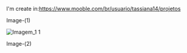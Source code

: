 
I'm create in:https://www.mooble.com/br/usuario/tassiana14/projetos

Image-(1)


![Imagem_1 1](https://github.com/TassianaMilka/Html-and-Css-Milka-Design-Programming-/assets/114196099/53e65b1a-9cc1-4b29-a96d-088c141dd5e8)

Image-(2)

